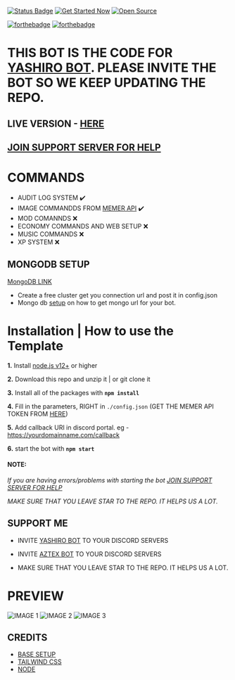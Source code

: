 <p>
  <a href="https://maintained.cc"><img src="https://maintained.cc/SDBagel/Maintained/1?" alt="Status Badge"></a>
  <a href="https://maintained.cc"><img src="https://maintained.cc/SDBagel/Maintained/2?" alt="Get Started Now"></a>
  <a href=""><img src="https://badges.frapsoft.com/os/v1/open-source.svg?v=103" alt="Open Source"></a>
</p>

[![forthebadge](https://forthebadge.com/images/badges/built-with-love.svg)](https://forthebadge.com)
[![forthebadge](https://forthebadge.com/images/badges/made-with-javascript.svg)](https://forthebadge.com)

# THIS BOT IS THE CODE FOR [YASHIRO BOT](https://dsc.gg/yashiro). PLEASE INVITE THE BOT SO WE KEEP UPDATING THE REPO.


## LIVE VERSION - [HERE](https://yashirobot.cf)

## [JOIN SUPPORT SERVER FOR HELP](https://discord.com/invite/emD44ZJaSA)

# COMMANDS
* AUDIT LOG SYSTEM ✔️
* IMAGE COMMANDDS FROM [MEMER API](htps://memer-api.js.org) ✔️
* MOD COMANNDS ❌
* ECONOMY COMMANDS AND WEB SETUP ❌
* MUSIC COMMANDS ❌
* XP SYSTEM ❌

## MONGODB SETUP

[MongoDB LINK](https://www.mongodb.com/)
* Create a free cluster get you connection url and post it in config.json
* Mongo db [setup](https://github.com/Yash094/Dashboard-Template-JS/wiki/Setup-Mongodb) on how to get mongo url for your bot.


# Installation | How to use the Template

 **1.** Install [node.js v12+](https://nodejs.org/api/cli.html#cli_unhandled_rejections_mode) or higher

 **2.** Download this repo and unzip it    |    or git clone it

 **3.** Install all of the packages with **`npm install`**

 **4.** Fill in the parameters, RIGHT in `./config.json` (GET THE MEMER API TOKEN FROM [HERE](https://discord.com/invite/emD44ZJaSA))

 **5.** Add callback URI in discord portal. eg - https://yourdomainname.com/callback

 **6.** start the bot with **`npm start`**

#### **NOTE:**

*If you are having errors/problems with starting the bot [JOIN SUPPORT SERVER FOR HELP](https://discord.com/invite/emD44ZJaSA)*

*MAKE SURE THAT YOU LEAVE STAR TO THE REPO. IT HELPS US A LOT.*

## SUPPORT ME  
* INVITE [YASHIRO BOT](https://dsc.gg/yashiro) TO YOUR DISCORD SERVERS

* INVITE [AZTEX BOT](https://dsc.gg/aztex) TO YOUR DISCORD SERVERS

* MAKE SURE THAT YOU LEAVE STAR TO THE REPO. IT HELPS US A LOT.


# PREVIEW

![IMAGE 1](https://media.discordapp.net/attachments/814919677113008139/856843110922715176/Screenshot_11.png?width=899&height=406)
![IMAGE 2](https://media.discordapp.net/attachments/814919677113008139/856843111300988968/Screenshot_9.png?width=893&height=406)
![IMAGE 3](https://media.discordapp.net/attachments/814919677113008139/856843111845724200/Screenshot_8.png?width=884&height=406)

## CREDITS

* [BASE SETUP](https://github.com/MrAugu/simple-discordjs-dashboard)
* [TAILWIND CSS](https://tailwindcss.com/)
* [NODE](https://nodejs.org)


